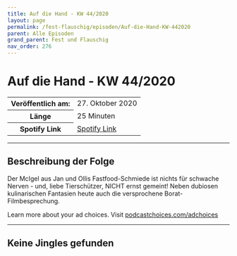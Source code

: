 ```yaml
---
title: Auf die Hand - KW 44/2020 
layout: page
permalink: /fest-flauschig/episoden/Auf-die-Hand-KW-442020
parent: Alle Episoden
grand_parent: Fest und Flauschig
nav_order: 276
---
```


# Auf die Hand - KW 44/2020 
<table class="resp-table dcf-table dcf-table-responsive dcf-table-bordered dcf-table-striped dcf-w-100%">
                    <tbody>
                        <tr>
                            <th scope="row">Veröffentlich am:</th>
                            <td data-label="Veröffentlich am:">27. Oktober 2020</td>
                        </tr>
                        <tr>
                            <th scope="row">Länge </th>
                            <td data-label="Länge ">25 Minuten</td>
                        </tr><tr>
                                <th scope="row">Spotify Link</th>
                                <td data-label="Spotify Link"><a href="https://open.spotify.com/episode/0VwU8eaQRiaGMP4kUiZvY2">Spotify Link</a></td>
                            </tr></tbody>
                </table>

***

## Beschreibung der Folge

<div>
<p>Der McIgel aus Jan und Ollis Fastfood-Schmiede ist nichts für schwache Nerven - und, liebe Tierschützer, NICHT ernst gemeint! Neben dubiosen kulinarischen Fantasien heute auch die versprochene Borat-Filmbesprechung.</p><p> </p><p>Learn more about your ad choices. Visit <a href="https://podcastchoices.com/adchoices">podcastchoices.com/adchoices</a></p>  
</div>

***

## Keine Jingles gefunden